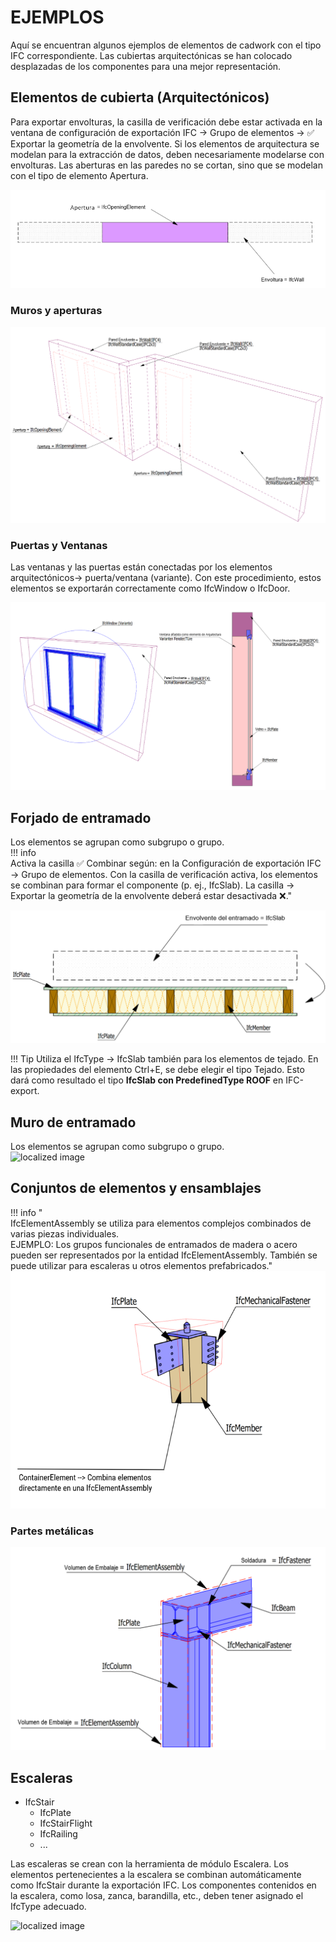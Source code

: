 # EJEMPLOS

Aquí se encuentran algunos ejemplos de elementos de cadwork con el tipo IFC correspondiente. Las cubiertas arquitectónicas se han colocado desplazadas de los componentes para una mejor representación. 

## Elementos de cubierta (Arquitectónicos)
Para exportar envolturas, la casilla de verificación debe estar activada en la ventana de configuración de exportación IFC -> Grupo de elementos -> :white_check_mark: Exportar la geometría de la envolvente. Si los elementos de arquitectura se modelan para la extracción de datos, deben necesariamente modelarse con envolturas. Las aberturas en las paredes no se cortan, sino que se modelan con el tipo de elemento Apertura.

![localized image](../img/es/bounding.png)

### Muros y aperturas
![localized image](../img/es/walls_cov.png)

### Puertas y Ventanas
Las ventanas y las puertas están conectadas por los elementos arquitectónicos-> puerta/ventana (variante). Con este procedimiento, estos elementos se exportarán correctamente como IfcWindow o IfcDoor. 

![localized image](../img/es/window.png)

## Forjado de entramado
Los elementos se agrupan como subgrupo o grupo.  <br>
!!! info <br>Activa la casilla :white_check_mark: Combinar según: en la Configuración de exportación IFC -> Grupo de elementos. Con la casilla de verificación activa, los elementos se combinan para formar el componente (p. ej., IfcSlab). La casilla -> Exportar la geometría de la envolvente deberá estar desactivada :x:."

![localized image](../img/es/slab.png)

!!! Tip
    Utiliza el IfcType -> IfcSlab también para los elementos de tejado. En las propiedades del elemento Ctrl+E, se debe elegir el tipo Tejado. Esto dará como resultado el tipo **IfcSlab con PredefinedType ROOF** en IFC-export. 

## Muro de entramado
Los elementos se agrupan como subgrupo o grupo. <br>
![localized image](../img/wall_cw.png)

## Conjuntos de elementos y ensamblajes
!!! info "  <br>IfcElementAssembly se utiliza para elementos complejos combinados de varias piezas individuales.<br> EJEMPLO: Los grupos funcionales de entramados de madera o acero pueden ser representados por la entidad IfcElementAssembly. También se puede utilizar para escaleras u otros elementos prefabricados."
![localized image](../img/es/assembly.png)

### Partes metálicas
![localized image](../img/es/steel_cw.png)

## Escaleras

* IfcStair
    * IfcPlate
    * IfcStairFlight
    * IfcRailing
    * ...

Las escaleras se crean con la herramienta de módulo Escalera. Los elementos pertenecientes a la escalera se combinan automáticamente como IfcStair durante la exportación IFC. Los componentes contenidos en la escalera, como losa, zanca, barandilla, etc., deben tener asignado el IfcType adecuado. 

![localized image](../img/stair.png)